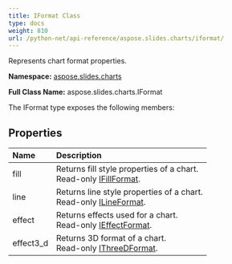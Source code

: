 ```yaml
---
title: IFormat Class
type: docs
weight: 810
url: /python-net/api-reference/aspose.slides.charts/iformat/
---
```


Represents chart format properties.

**Namespace:** [aspose.slides.charts](/slides/python-net/api-reference/aspose.slides.charts/)

**Full Class Name:** aspose.slides.charts.IFormat



The IFormat type exposes the following members:
## **Properties**
|**Name**|**Description**|
| :- | :- |
|fill|Returns fill style properties of a chart.<br/>            Read-only [IFillFormat](/slides/python-net/api-reference/aspose.slides/ifillformat/).|
|line|Returns line style properties of a chart.<br/>            Read-only [ILineFormat](/slides/python-net/api-reference/aspose.slides/ilineformat/).|
|effect|Returns effects used for a chart.<br/>            Read-only [IEffectFormat](/slides/python-net/api-reference/aspose.slides/ieffectformat/).|
|effect3_d|Returns 3D format of a chart.<br/>            Read-only [IThreeDFormat](/slides/python-net/api-reference/aspose.slides/ithreedformat/).|

